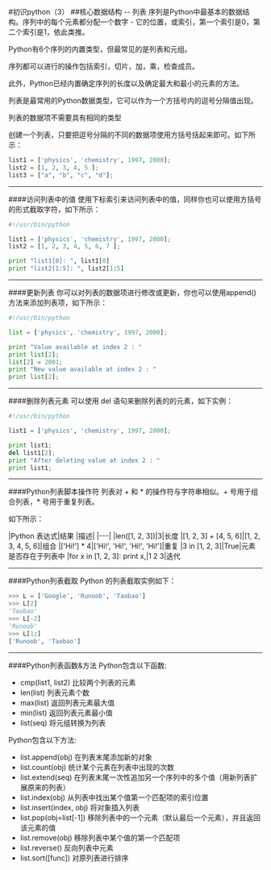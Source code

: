 #初识python（3）
##核心数据结构 -- 列表
序列是Python中最基本的数据结构。序列中的每个元素都分配一个数字 - 它的位置，或索引，第一个索引是0，第二个索引是1，依此类推。

Python有6个序列的内置类型，但最常见的是列表和元组。

序列都可以进行的操作包括索引，切片，加，乘，检查成员。

此外，Python已经内置确定序列的长度以及确定最大和最小的元素的方法。

列表是最常用的Python数据类型，它可以作为一个方括号内的逗号分隔值出现。

列表的数据项不需要具有相同的类型

创建一个列表，只要把逗号分隔的不同的数据项使用方括号括起来即可。如下所示：
```python
list1 = ['physics', 'chemistry', 1997, 2000];
list2 = [1, 2, 3, 4, 5 ];
list3 = ["a", "b", "c", "d"];
```
***
####访问列表中的值
使用下标索引来访问列表中的值，同样你也可以使用方括号的形式截取字符，如下所示：
```python
#!/usr/bin/python

list1 = ['physics', 'chemistry', 1997, 2000];
list2 = [1, 2, 3, 4, 5, 6, 7 ];

print "list1[0]: ", list1[0]
print "list2[1:5]: ", list2[1:5]

```
***
####更新列表
你可以对列表的数据项进行修改或更新，你也可以使用append()方法来添加列表项，如下所示：

```python
#!/usr/bin/python

list = ['physics', 'chemistry', 1997, 2000];

print "Value available at index 2 : "
print list[2];
list[2] = 2001;
print "New value available at index 2 : "
print list[2];
```
***
####删除列表元素
可以使用 del 语句来删除列表的的元素，如下实例：

```python
#!/usr/bin/python

list1 = ['physics', 'chemistry', 1997, 2000];

print list1;
del list1[2];
print "After deleting value at index 2 : "
print list1;
```
***
####Python列表脚本操作符
列表对 + 和 * 的操作符与字符串相似。+ 号用于组合列表，* 号用于重复列表。

如下所示：

|Python 表达式|结果 |描述|
|---|
|len([1, 2, 3])|3|长度
|[1, 2, 3] + [4, 5, 6]|[1, 2, 3, 4, 5, 6]|组合
|['Hi!'] * 4|['Hi!', 'Hi!', 'Hi!', 'Hi!']|重复
|3 in [1, 2, 3]|True|元素是否存在于列表中
|for x in [1, 2, 3]: print x,|1 2 3|迭代
***
####Python列表截取
Python 的列表截取实例如下：
```python
>>> L = ['Google', 'Runoob', 'Taobao']
>>> L[2]
'Taobao'
>>> L[-2]
'Runoob'
>>> L[1:]
['Runoob', 'Taobao']

```
***
####Python列表函数&方法
Python包含以下函数:
- cmp(list1, list2)
比较两个列表的元素
- len(list)
列表元素个数
- max(list)
返回列表元素最大值
- 	min(list)
返回列表元素最小值
-	list(seq)
将元组转换为列表

Python包含以下方法:
- 	list.append(obj)
在列表末尾添加新的对象
- 	list.count(obj)
统计某个元素在列表中出现的次数
- list.extend(seq)
在列表末尾一次性追加另一个序列中的多个值（用新列表扩展原来的列表）
- list.index(obj)
从列表中找出某个值第一个匹配项的索引位置
- 	list.insert(index, obj)
将对象插入列表
- 	list.pop(obj=list[-1])
移除列表中的一个元素（默认最后一个元素），并且返回该元素的值
- 	list.remove(obj)
移除列表中某个值的第一个匹配项
- 	list.reverse()
反向列表中元素
- list.sort([func])
对原列表进行排序
